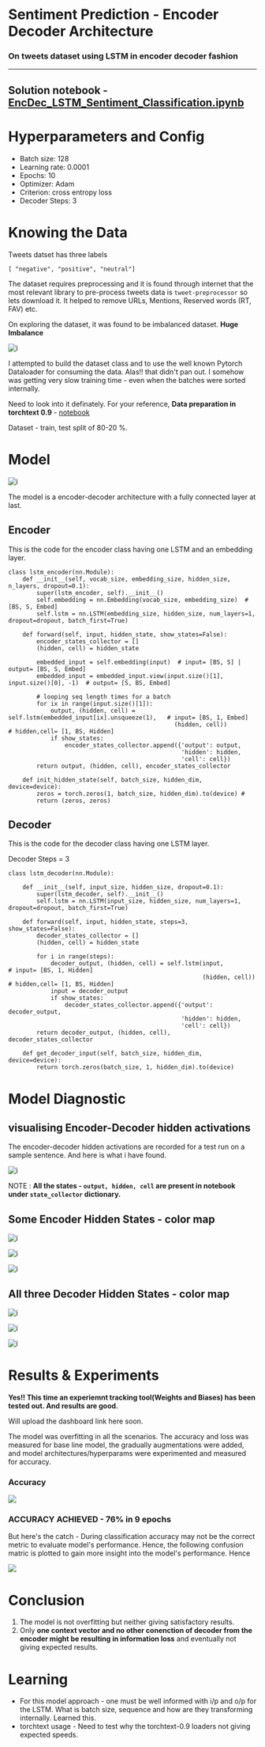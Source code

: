 # Sentiment Prediction - Encoder Decoder Architecture
### On tweets dataset using LSTM in encoder decoder fashion

--------

## Solution notebook - [EncDec_LSTM_Sentiment_Classification.ipynb](https://github.com/namanphy/END2/blob/main/S6/EncDec_LSTM_Sentiment_Classification.ipynb)

# Hyperparameters and Config
- Batch size: 128
- Learning rate: 0.0001
- Epochs: 10
- Optimizer: Adam
- Criterion: cross entropy loss
- Decoder Steps: 3

# Knowing the Data
Tweets datset has three labels 
```
[ "negative", "positive", "neutral"]
```
The dataset requires preprocessing and it is found through internet that the most relevant library to pre-process tweets data is `tweet-preprocessor` so lets download it. It helped to remove URLs, Mentions, Reserved words (RT, FAV) etc.

On exploring the dataset, it was found to be imbalanced dataset. **Huge Imbalance**

![i](https://github.com/namanphy/END2/blob/main/S6/imgs/distribution-lables.png)

I attempted to build the dataset class and to use the well known Pytorch Dataloader for consuming the data. Alas!! that didn't pan out. I somehow was getting very slow training time - even when the batches were sorted internally.

Need to look into it definately. For your reference, 
**Data preparation in torchtext 0.9** - [notebook](https://github.com/namanphy/END2/blob/main/S6/tweets_dataset_torchtext_0.9.ipynb)


Dataset - train, test split of 80-20 %.

# Model

![i](https://github.com/namanphy/END2/blob/main/S6/imgs/model.png)

The model is a encoder-decoder architecture with a fully connected layer at last.

## Encoder

This is the code for the encoder class having one LSTM and an embedding layer.

```
class lstm_encoder(nn.Module):
    def __init__(self, vocab_size, embedding_size, hidden_size, n_layers, dropout=0.1):
        super(lstm_encoder, self).__init__()
        self.embedding = nn.Embedding(vocab_size, embedding_size)  # [BS, S, Embed]
        self.lstm = nn.LSTM(embedding_size, hidden_size, num_layers=1, dropout=dropout, batch_first=True)

    def forward(self, input, hidden_state, show_states=False):
        encoder_states_collector = []
        (hidden, cell) = hidden_state

        embedded_input = self.embedding(input)  # input= [BS, S] | output= [BS, S, Embed]
        embedded_input = embedded_input.view(input.size()[1], input.size()[0], -1)  # output= [S, BS, Embed]

        # looping seq length times for a batch
        for ix in range(input.size()[1]):  
            output, (hidden, cell) = self.lstm(embedded_input[ix].unsqueeze(1),   # input= [BS, 1, Embed]
                                               (hidden, cell))                    # hidden,cell= [1, BS, Hidden]
            if show_states:
                encoder_states_collector.append({'output': output,
                                                 'hidden': hidden,
                                                 'cell': cell})
        return output, (hidden, cell), encoder_states_collector

    def init_hidden_state(self, batch_size, hidden_dim, device=device):
        zeros = torch.zeros(1, batch_size, hidden_dim).to(device) # 
        return (zeros, zeros)
```

## Decoder
This is the code for the decoder class having one LSTM layer.

Decoder Steps = 3

```
class lstm_decoder(nn.Module):

    def __init__(self, input_size, hidden_size, dropout=0.1):
        super(lstm_decoder, self).__init__()
        self.lstm = nn.LSTM(input_size, hidden_size, num_layers=1, dropout=dropout, batch_first=True)

    def forward(self, input, hidden_state, steps=3, show_states=False):
        decoder_states_collector = []
        (hidden, cell) = hidden_state

        for i in range(steps):
            decoder_output, (hidden, cell) = self.lstm(input,               # input= [BS, 1, Hidden]
                                                       (hidden, cell))      # hidden,cell= [1, BS, Hidden]
            input = decoder_output
            if show_states:
                decoder_states_collector.append({'output': decoder_output,
                                                 'hidden': hidden,
                                                 'cell': cell})
        return decoder_output, (hidden, cell), decoder_states_collector

    def get_decoder_input(self, batch_size, hidden_dim, device=device):
        return torch.zeros(batch_size, 1, hidden_dim).to(device)
```

# Model Diagnostic 
## visualising Encoder-Decoder hidden activations

The encoder-decoder hidden activations are recorded for a test run on a sample sentence. And here is what i have found. 

![i](https://github.com/namanphy/END2/blob/main/S6/imgs/output_text.png)

NOTE : **All the states - `output, hidden, cell` are present in notebook under `state_collector` dictionary.**

## Some Encoder Hidden States - color map

![i](https://github.com/namanphy/END2/blob/main/S6/imgs/e2.png)

![i](https://github.com/namanphy/END2/blob/main/S6/imgs/e13.png)

![i](https://github.com/namanphy/END2/blob/main/S6/imgs/e19.png)

## All three Decoder Hidden States - color map

![i](https://github.com/namanphy/END2/blob/main/S6/imgs/d1.png)

![i](https://github.com/namanphy/END2/blob/main/S6/imgs/d2.png)

![i](https://github.com/namanphy/END2/blob/main/S6/imgs/d3.png)


# Results & Experiments

**Yes!! This time an experiemnt tracking tool(Weights and Biases) has been tested out. And results are good.**

Will upload the dashboard link here soon.

The model was overfitting in all the scenarios. The accuracy and loss was measured for base line
model, the gradually augmentations were added, and model architectures/hyperparams were experimented and measured for accuracy.

### Accuracy
![](https://github.com/namanphy/END2/blob/main/S6/imgs/accuracy.png)


### ACCURACY ACHIEVED - 76% in 9 epochs
But here's the catch - During classification accuracy may not be the correct metric to evaluate model's performance. Hence, the following confusion matric is plotted to gain more insight into the model's performance. Hence

![](https://github.com/namanphy/END2/blob/main/S6/imgs/confusion_matrix.png)


# Conclusion

1. The model is not overfitting but neither giving satisfactory results.
2. Only **one context vector and no other conenction of decoder from the encoder might be resulting in information loss** and eventually not giving expected results.


# Learning
- For this model approach - one must be well informed with i/p and o/p for the LSTM. What is batch size, sequence and how are they transforming internally. Learned this.
- torchtext usage - Need to test why the torchtext-0.9 loaders not giving expected speeds.